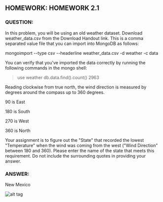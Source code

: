 <h2>HOMEWORK: HOMEWORK 2.1</h2>

<h3>QUESTION: </h3>

In this problem, you will be using an old weather dataset. Download weather_data.csv from the Download Handout link. This is a comma separated value file that you can import into MongoDB as follows:

mongoimport --type csv --headerline weather_data.csv -d weather -c data

You can verify that you've imported the data correctly by running the following commands in the mongo shell:

> use weather
> db.data.find().count()
> 2963

Reading clockwise from true north, the wind direction is measured by degrees around the compass up to 360 degrees.

90 is East

180 is South

270 is West

360 is North

Your assignment is to figure out the "State" that recorded the lowest "Temperature" when the wind was coming from the west ("Wind Direction" between 180 and 360). Please enter the name of the state that meets this requirement. Do not include the surrounding quotes in providing your answer.

<h3>ANSWER: </h3>

New Mexico

![alt tag](https://github.com/kashifkai28/mongoDB-nodeJS-courseM101JS/blob/master/week2/hw2-1/answer.PNG)
